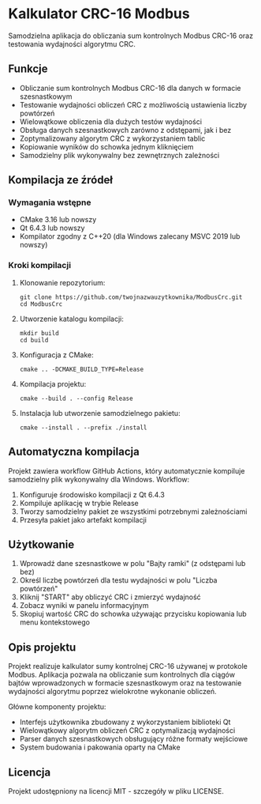 # Kalkulator CRC-16 Modbus

Samodzielna aplikacja do obliczania sum kontrolnych Modbus CRC-16 oraz testowania wydajności algorytmu CRC.

## Funkcje

- Obliczanie sum kontrolnych Modbus CRC-16 dla danych w formacie szesnastkowym
- Testowanie wydajności obliczeń CRC z możliwością ustawienia liczby powtórzeń
- Wielowątkowe obliczenia dla dużych testów wydajności
- Obsługa danych szesnastkowych zarówno z odstępami, jak i bez
- Zoptymalizowany algorytm CRC z wykorzystaniem tablic
- Kopiowanie wyników do schowka jednym kliknięciem
- Samodzielny plik wykonywalny bez zewnętrznych zależności

## Kompilacja ze źródeł

### Wymagania wstępne

- CMake 3.16 lub nowszy
- Qt 6.4.3 lub nowszy
- Kompilator zgodny z C++20 (dla Windows zalecany MSVC 2019 lub nowszy)

### Kroki kompilacji

1. Klonowanie repozytorium:
   ```
   git clone https://github.com/twojnazwauzytkownika/ModbusCrc.git
   cd ModbusCrc
   ```

2. Utworzenie katalogu kompilacji:
   ```
   mkdir build
   cd build
   ```

3. Konfiguracja z CMake:
   ```
   cmake .. -DCMAKE_BUILD_TYPE=Release
   ```

4. Kompilacja projektu:
   ```
   cmake --build . --config Release
   ```

5. Instalacja lub utworzenie samodzielnego pakietu:
   ```
   cmake --install . --prefix ./install
   ```

## Automatyczna kompilacja

Projekt zawiera workflow GitHub Actions, który automatycznie kompiluje samodzielny plik wykonywalny dla Windows. Workflow:

1. Konfiguruje środowisko kompilacji z Qt 6.4.3
2. Kompiluje aplikację w trybie Release
3. Tworzy samodzielny pakiet ze wszystkimi potrzebnymi zależnościami
4. Przesyła pakiet jako artefakt kompilacji

## Użytkowanie

1. Wprowadź dane szesnastkowe w polu "Bajty ramki" (z odstępami lub bez)
2. Określ liczbę powtórzeń dla testu wydajności w polu "Liczba powtórzeń"
3. Kliknij "START" aby obliczyć CRC i zmierzyć wydajność
4. Zobacz wyniki w panelu informacyjnym
5. Skopiuj wartość CRC do schowka używając przycisku kopiowania lub menu kontekstowego

## Opis projektu

Projekt realizuje kalkulator sumy kontrolnej CRC-16 używanej w protokole Modbus. Aplikacja pozwala na obliczanie sum kontrolnych dla ciągów bajtów wprowadzonych w formacie szesnastkowym oraz na testowanie wydajności algorytmu poprzez wielokrotne wykonanie obliczeń.

Główne komponenty projektu:
- Interfejs użytkownika zbudowany z wykorzystaniem biblioteki Qt
- Wielowątkowy algorytm obliczeń CRC z optymalizacją wydajności
- Parser danych szesnastkowych obsługujący różne formaty wejściowe
- System budowania i pakowania oparty na CMake

## Licencja

Projekt udostępniony na licencji MIT - szczegóły w pliku LICENSE.
